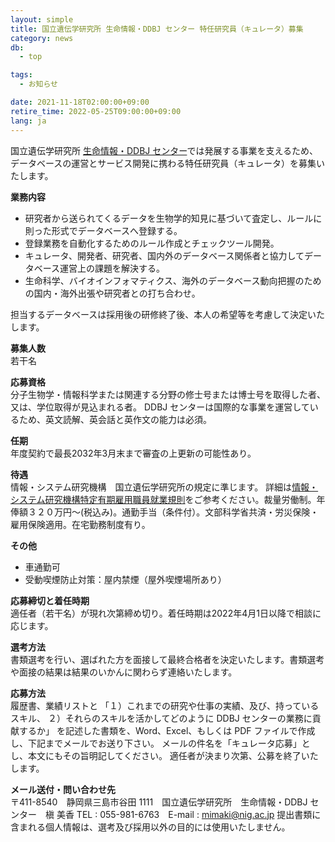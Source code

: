 ```yaml
---
layout: simple
title: 国立遺伝学研究所 生命情報・DDBJ センター 特任研究員（キュレータ）募集
category: news
db:
  - top

tags:
  - お知らせ

date: 2021-11-18T02:00:00+09:00
retire_time: 2022-05-25T09:00:00+09:00
lang: ja
---
```


国立遺伝学研究所 [生命情報・DDBJ センター](https://www.ddbj.nig.ac.jp/index.html)では発展する事業を支えるため、データベースの運営とサービス開発に携わる特任研究員（キュレータ）を募集いたします。

**業務内容**
* 研究者から送られてくるデータを生物学的知見に基づいて査定し、ルールに則った形式でデータベースへ登録する。
* 登録業務を自動化するためのルール作成とチェックツール開発。
* キュレータ、開発者、研究者、国内外のデータベース関係者と協力してデータベース運営上の課題を解決する。
* 生命科学、バイオインフォマティクス、海外のデータベース動向把握のための国内・海外出張や研究者との打ち合わせ。

担当するデータベースは採用後の研修終了後、本人の希望等を考慮して決定いたします。

**募集人数**  
若干名

**応募資格**  
分子生物学・情報科学または関連する分野の修士号または博士号を取得した者、又は、学位取得が見込まれる者。
DDBJ センターは国際的な事業を運営しているため、英文読解、英会話と英作文の能力は必須。

**任期**  
年度契約で最長2032年3月末まで審査の上更新の可能性あり。

**待遇**  
情報・システム研究機構　国立遺伝学研究所の規定に準じます。
詳細は[情報・システム研究機構特定有期雇用職員就業規則](https://www.rois.ac.jp/pdf/tokuteiyuki1.pdf)をご参考ください。裁量労働制。年俸額３２０万円～(税込み)。通勤手当（条件付）。文部科学省共済・労災保険・雇用保険適用。在宅勤務制度有り。

**その他**
* 車通勤可
* 受動喫煙防止対策：屋内禁煙（屋外喫煙場所あり）

**応募締切と着任時期**  
適任者（若干名）が現れ次第締め切り。着任時期は2022年4月1日以降で相談に応じます。

**選考方法**  
書類選考を行い、選ばれた方を面接して最終合格者を決定いたします。書類選考や面接の結果は結果のいかんに関わらず連絡いたします。

**応募方法**  
履歴書、業績リストと
「１）これまでの研究や仕事の実績、及び、持っているスキル、
２）それらのスキルを活かしてどのように DDBJ センターの業務に貢献するか」
を記述した書類を、Word、Excel、もしくは PDF ファイルで作成し、下記までメールでお送り下さい。
メールの件名を「キュレータ応募」とし、本文にもその旨明記してください。
適任者が決まり次第、公募を終了いたします。

**メール送付・問い合わせ先**  
〒411-8540　静岡県三島市谷田 1111　国立遺伝学研究所　生命情報・DDBJ センター　槇 美香
TEL : 055-981-6763　E-mail : mimaki@nig.ac.jp
提出書類に含まれる個人情報は、選考及び採用以外の目的には使用いたしません。
